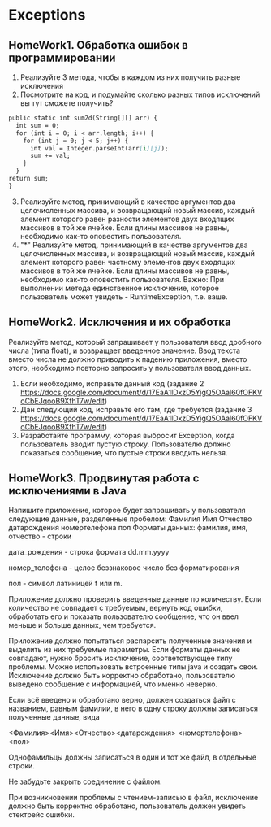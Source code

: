 # Exceptions

## HomeWork1. Обработка ошибок в программировании

1. Реализуйте 3 метода, чтобы в каждом из них получить разные исключения
2. Посмотрите на код, и подумайте сколько разных типов исключений вы тут сможете получить?
```markdown
public static int sum2d(String[][] arr) {
  int sum = 0;
  for (int i = 0; i < arr.length; i++) {
    for (int j = 0; j < 5; j++) {
      int val = Integer.parseInt(arr[i][j]);
      sum += val;
    }
  }
return sum;
}
```
3. Реализуйте метод, принимающий в качестве аргументов два целочисленных массива, и возвращающий новый массив, каждый элемент которого равен разности элементов двух 
входящих массивов в той же ячейке. Если длины массивов не равны, необходимо как-то оповестить пользователя.
4. "*" Реализуйте метод, принимающий в качестве аргументов два целочисленных массива, и возвращающий новый массив, каждый элемент которого равен частному элементов 
двух входящих массивов в той же ячейке. Если длины массивов не равны, необходимо как-то оповестить пользователя. 
Важно: При выполнении метода единственное исключение, которое пользователь может увидеть - RuntimeException, т.е. ваше.

## HomeWork2. Исключения и их обработка
Реализуйте метод, который запрашивает у пользователя ввод дробного числа (типа float), и возвращает введенное значение. Ввод текста вместо числа не должно приводить к падению приложения, вместо этого, необходимо повторно запросить у пользователя ввод данных.
1. Если необходимо, исправьте данный код (задание 2 https://docs.google.com/document/d/17EaA1lDxzD5YigQ5OAal60fOFKVoCbEJqooB9XfhT7w/edit)
2. Дан следующий код, исправьте его там, где требуется (задание 3 https://docs.google.com/document/d/17EaA1lDxzD5YigQ5OAal60fOFKVoCbEJqooB9XfhT7w/edit)
3. Разработайте программу, которая выбросит Exception, когда пользователь вводит пустую строку. Пользователю должно показаться сообщение, что пустые строки вводить нельзя.

## HomeWork3. Продвинутая работа с исключениями в Java
Напишите приложение, которое будет запрашивать у пользователя следующие данные, разделенные пробелом:
Фамилия Имя Отчество датарождения номертелефона пол
Форматы данных:
фамилия, имя, отчество - строки

дата_рождения - строка формата dd.mm.yyyy

номер_телефона - целое беззнаковое число без форматирования

пол - символ латиницей f или m.

Приложение должно проверить введенные данные по количеству. Если количество не совпадает с требуемым, вернуть код ошибки, обработать его и показать пользователю сообщение, что он ввел меньше и больше данных, чем требуется.

Приложение должно попытаться распарсить полученные значения и выделить из них требуемые параметры. Если форматы данных не совпадают, нужно бросить исключение, соответствующее типу проблемы. Можно использовать встроенные типы java и создать свои. Исключение должно быть корректно обработано, пользователю выведено сообщение с информацией, что именно неверно.

Если всё введено и обработано верно, должен создаться файл с названием, равным фамилии, в него в одну строку должны записаться полученные данные, вида

<Фамилия><Имя><Отчество><датарождения> <номертелефона><пол>

Однофамильцы должны записаться в один и тот же файл, в отдельные строки.

Не забудьте закрыть соединение с файлом.

При возникновении проблемы с чтением-записью в файл, исключение должно быть корректно обработано, пользователь должен увидеть стектрейс ошибки.
